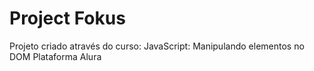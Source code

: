 # Project Fokus
 Projeto criado através do curso: JavaScript: Manipulando elementos no DOM
 Plataforma Alura
